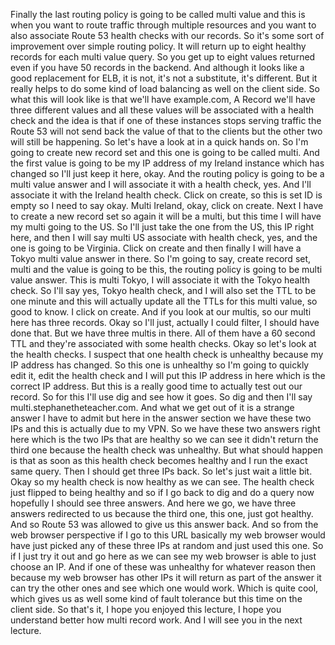 
<v Instructor>Finally the last routing policy</v>
is going to be called multi value
and this is when you want to route traffic
through multiple resources and you want to also associate
Route 53 health checks with our records.
So it's some sort of improvement over simple routing policy.
It will return up to eight healthy records
for each multi value query.
So you get up to eight values returned
even if you have 50 records in the backend.
And although it looks like a good replacement for ELB,
it is not, it's not a substitute, it's different.
But it really helps to do some kind of load balancing
as well on the client side.
So what this will look like is that we'll have example.com,
A Record we'll have three different values
and all these values will be associated with a health check
and the idea is that if one of these instances
stops serving traffic the Route 53
will not send back the value of that to the clients
but the other two will still be happening.
So let's have a look at in a quick hands on.
So I'm going to create new record set
and this one is going to be called multi.
And the first value is going to be my IP address
of my Ireland instance which has changed
so I'll just keep it here, okay.
And the routing policy is going to be a multi value answer
and I will associate it with a health check, yes.
And I'll associate it with the Ireland health check.
Click on create, so this is set ID is empty
so I need to say okay.
Multi Ireland, okay, click on create.
Next I have to create a new record set
so again it will be a multi,
but this time I will have my multi going to the US.
So I'll just take the one from the US, this IP right here,
and then I will say multi US associate with health check,
yes, and the one is going to be Virginia.
Click on create and then finally
I will have a Tokyo multi value answer in there.
So I'm going to say, create record set, multi
and the value is going to be this,
the routing policy is going to be multi value answer.
This is multi Tokyo,
I will associate it with the Tokyo health check.
So I'll say yes, Tokyo health check,
and I will also set the TTL to be one minute
and this will actually update all the TTLs
for this multi value, so good to know.
I click on create.
And if you look at our multis,
so our multi here has three records.
Okay so I'll just, actually I could filter,
I should have done that.
But we have three multis in there.
All of them have a 60 second TTL
and they're associated with some health checks.
Okay so let's look at the health checks.
I suspect that one health check is unhealthy
because my IP address has changed.
So this one is unhealthy so I'm going to quickly edit it,
edit the health check and I will put this IP address in here
which is the correct IP address.
But this is a really good time
to actually test out our record.
So for this I'll use dig and see how it goes.
So dig and then I'll say multi.stephanetheteacher.com.
And what we get out of it is a strange answer
I have to admit but here in the answer section
we have these two IPs and this is actually due to my VPN.
So we have these two answers right here
which is the two IPs that are healthy
so we can see it didn't return the third one
because the health check was unhealthy.
But what should happen is that
as soon as this health check becomes healthy
and I run the exact same query.
Then I should get three IPs back.
So let's just wait a little bit.
Okay so my health check is now healthy as we can see.
The health check just flipped to being healthy
and so if I go back to dig and do a query
now hopefully I should see three answers.
And here we go, we have three answers redirected to us
because the third one, this one, just got healthy.
And so Route 53 was allowed to give us this answer back.
And so from the web browser perspective if I go to this URL
basically my web browser would have just picked
any of these three IPs at random and just used this one.
So if I just try it out and go here
as we can see my web browser is able to just choose an IP.
And if one of these was unhealthy for whatever reason
then because my web browser has other IPs
it will return as part of the answer
it can try the other ones and see which one would work.
Which is quite cool,
which gives us as well some kind of fault tolerance
but this time on the client side.
So that's it, I hope you enjoyed this lecture,
I hope you understand better how multi record work.
And I will see you in the next lecture.
